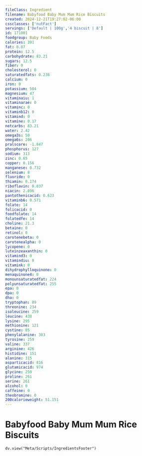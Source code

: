 ```yaml
---
fileClass: Ingredient
filename: Babyfood Baby Mum Mum Rice Biscuits
created: 2024-12-21T19:27:02-06:00
cssclasses: ['nutFact']
servings: ['Default | 100g','4 biscuit | 8']
id: 171001
foodgroup: Baby Foods
calories: 391
fat: 0.87
protein: 12.5
carbohydrate: 83.21
sugars: 12.5
fiber: 0
cholesterol: 0
saturatedfats: 0.238
calcium: 0
iron: 0
potassium: 504
magnesium: 47
vitaminaiu: 1
vitaminarae: 0
vitaminc: 0
vitaminb12: 0
vitamind: 0
vitamine: 0.17
netcarbs: 83.21
water: 2.42
omega3s: 50
omega6s: 206
pralscore: -1.047
phosphorus: 127
sodium: 313
zinc: 0.65
copper: 0.156
manganese: 0.732
selenium: 8
fluoride: 0
thiamin: 0.174
riboflavin: 0.037
niacin: 2.896
pantothenicacid: 0.623
vitaminb6: 0.571
folate: 14
folicacid: 0
foodfolate: 14
folatedfe: 14
choline: 21.3
betaine: 0
retinol: 0
carotenebeta: 0
carotenealpha: 0
lycopene: 0
luteinzeaxanthin: 0
vitamind3: 0
vitamindiu: 0
vitamink: 0
dihydrophylloquinone: 0
menaquinone4: 0
monounsaturatedfat: 224
polyunsaturatedfat: 255
epa: 0
dpa: 0
dha: 0
tryptophan: 89
threonine: 234
isoleucine: 259
leucine: 438
lysine: 295
methionine: 121
cystine: 85
phenylalanine: 303
tyrosine: 259
valine: 337
arginine: 426
histidine: 151
alanine: 315
asparticacid: 816
glutamicacid: 974
glycine: 250
proline: 261
serine: 261
alcohol: 0
caffeine: 0
theobromine: 0
200calorieweight: 51.151
---
```


# Babyfood Baby Mum Mum Rice Biscuits

```dataviewjs
dv.view("Meta/Scripts/IngredientsFooter")
```